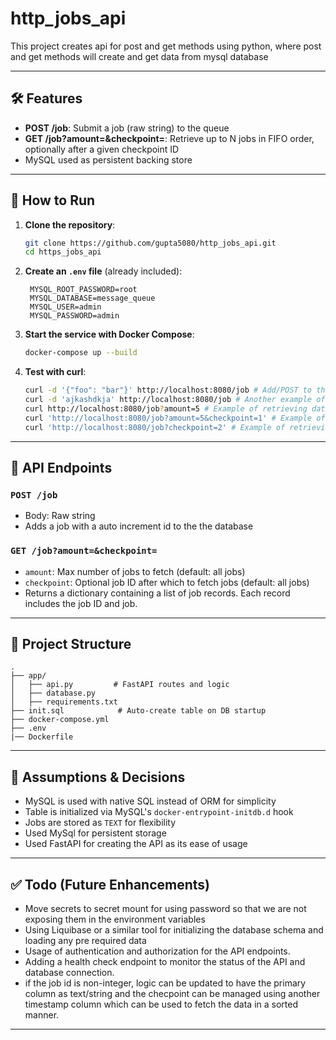 # http_jobs_api
This project creates api for post and get methods using python, where post and get methods will create and get data from mysql database

---

## 🛠 Features
- **POST /job**: Submit a job (raw string) to the queue
- **GET /job?amount=&checkpoint=**: Retrieve up to N jobs in FIFO order, optionally after a given checkpoint ID
- MySQL used as persistent backing store

---

## 🚀 How to Run

1. **Clone the repository**:
   ```bash
   git clone https://github.com/gupta5080/http_jobs_api.git
   cd https_jobs_api
   ```

2. **Create an `.env` file** (already included):
   ```env
    MYSQL_ROOT_PASSWORD=root
    MYSQL_DATABASE=message_queue
    MYSQL_USER=admin
    MYSQL_PASSWORD=admin 
   ```

3. **Start the service with Docker Compose**:
   ```bash
   docker-compose up --build
   ```

4. **Test with curl**:
   ```bash
   curl -d '{"foo": "bar"}' http://localhost:8080/job # Add/POST to the job
   curl -d 'ajkashdkja' http://localhost:8080/job # Another example of adding in the queue
   curl http://localhost:8080/job?amount=5 # Example of retrieving data with a limit of 5 aka amount
   curl 'http://localhost:8080/job?amount=5&checkpoint=1' # Example of retrieving data with a limit of 5 and a checkpoint of 1
   curl 'http://localhost:8080/job?checkpoint=2' # Example of retrieving data with a checkpoint of 2
   ```

---

## 📄 API Endpoints

### `POST /job`
- Body: Raw string
- Adds a job with a auto increment id to the the database

### `GET /job?amount=&checkpoint=`
- `amount`: Max number of jobs to fetch (default: all jobs)
- `checkpoint`: Optional job ID after which to fetch jobs (default: all jobs)
- Returns a dictionary containing a list of job records. Each record includes the job ID and job.

---

## 📁 Project Structure
```
.
├── app/
│   ├── api.py         # FastAPI routes and logic   
│   ├── database.py
│   ├── requirements.txt
├── init.sql            # Auto-create table on DB startup
├── docker-compose.yml
├── .env
|── Dockerfile
```

---

## 🤔 Assumptions & Decisions
- MySQL is used with native SQL instead of ORM for simplicity
- Table is initialized via MySQL's `docker-entrypoint-initdb.d` hook
- Jobs are stored as `TEXT` for flexibility
- Used MySql for persistent storage
- Used FastAPI for creating the API as its ease of usage

---

## ✅ Todo (Future Enhancements)
- Move secrets to secret mount for using password so that we are not exposing them in the environment variables
- Using Liquibase or a similar tool for initializing the database schema and loading any pre required data
- Usage of authentication and authorization for the API endpoints.
- Adding a health check endpoint to monitor the status of the API and database connection.
- if the job id is non-integer, logic can be updated to have the primary column as text/string and the checpoint can be managed using another timestamp column which can be used to fetch the data in a sorted manner.

---